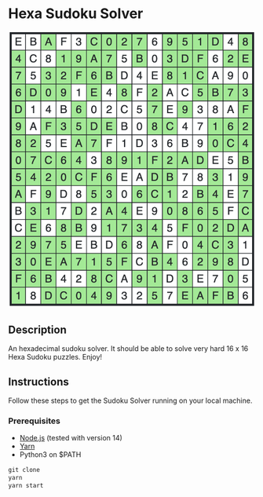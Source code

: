 # Hexa Sudoku Solver

![Sudoku Solver Image](https://raw.githubusercontent.com/echojoel/hexa-sudoku/main/public/img/hexa-sodoku.png)

## Description
An hexadecimal sudoku solver. 
It should be able to solve very hard 16 x 16 Hexa Sudoku puzzles. 
Enjoy!

## Instructions

Follow these steps to get the Sudoku Solver running on your local machine.

### Prerequisites

- [Node.js](https://nodejs.org/en/) (tested with version 14)
- [Yarn](https://yarnpkg.com/)
- Python3 on $PATH

```shell
git clone
yarn
yarn start
```

